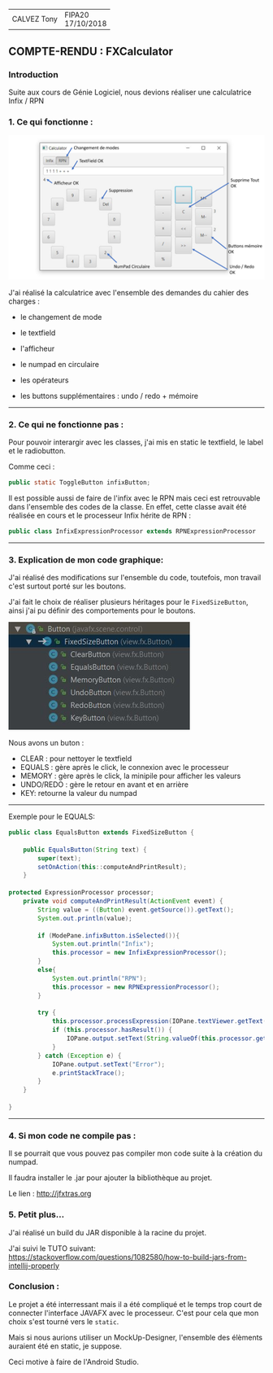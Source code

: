<table>
    <tr>
        <td>CALVEZ Tony </br></td>
		<td>FIPA20 </br>17/10/2018</td>
</table>




## COMPTE-RENDU : FXCalculator

### Introduction

Suite aux cours de Génie Logiciel, nous devions réaliser une calculatrice Infix / RPN

### 1. Ce qui fonctionne : 

![](Presentation.png)

J'ai réalisé la calculatrice avec l'ensemble des demandes du cahier des charges : 

- le changement de mode

- le textfield

- l'afficheur

- le numpad en circulaire

- les opérateurs

- les buttons supplémentaires : undo / redo + mémoire

------------------------

### 2. Ce qui ne fonctionne pas : 

Pour pouvoir interargir avec les classes, j'ai mis en static le textfield, le label et le radiobutton.

Comme ceci : 

```java
public static ToggleButton infixButton;
```



Il est possible aussi de faire de l'infix avec le RPN mais ceci est retrouvable dans l'ensemble des codes de la classe. En effet, cette classe avait été réalisée en cours et le processeur Infix hérite de RPN : 

```java
public class InfixExpressionProcessor extends RPNExpressionProcessor 
```



----------------------------

### 3. Explication de mon code graphique: 

J'ai réalisé des modifications sur l'ensemble du code, toutefois, mon travail c'est surtout porté sur les boutons.

J'ai fait le choix de réaliser plusieurs héritages pour le `FixedSizeButton`, ainsi j'ai pu définir des comportements pour le boutons.

![](BUTTONS.JPG)

Nous avons un buton :

- CLEAR : pour  nettoyer le textfield
- EQUALS : gère après le click, le connexion avec le processeur
- MEMORY : gère après le click, la minipile pour afficher les valeurs
- UNDO/REDO : gère le retour en avant et en arrière
- KEY: retourne la valeur du numpad

---------------------

Exemple pour le EQUALS:

`````java
public class EqualsButton extends FixedSizeButton {

    public EqualsButton(String text) {
        super(text);
        setOnAction(this::computeAndPrintResult);
    }

protected ExpressionProcessor processor;
    private void computeAndPrintResult(ActionEvent event) {
        String value = ((Button) event.getSource()).getText();
        System.out.println(value);

        if (ModePane.infixButton.isSelected()){
            System.out.println("Infix");
            this.processor = new InfixExpressionProcessor();
        }
        else{
            System.out.println("RPN");
            this.processor = new RPNExpressionProcessor();
        }

        try {
            this.processor.processExpression(IOPane.textViewer.getText());
            if (this.processor.hasResult()) {
                IOPane.output.setText(String.valueOf(this.processor.getResult()));
            }
        } catch (Exception e) {
            IOPane.output.setText("Error");
            e.printStackTrace();
        }
    }

}
`````

------------------------------------------------------

### 4. Si mon code ne compile pas :

Il se pourrait que vous pouvez pas compiler mon code suite à la création du numpad.

Il faudra installer le .jar pour ajouter la bibliothèque au projet.

Le lien : http://jfxtras.org



### 5. Petit plus...

J'ai réalisé un build du JAR disponible à la racine du projet.

J'ai suivi le TUTO suivant: <https://stackoverflow.com/questions/1082580/how-to-build-jars-from-intellij-properly>



### Conclusion :

Le projet a été interressant mais il a été compliqué et le temps trop court de connecter l'interface JAVAFX avec le processeur. C'est pour cela que mon choix s'est tourné vers le `static`.

Mais si nous aurions utiliser un MockUp-Designer, l'ensemble des élèments auraient été en static, je suppose.

Ceci motive à faire de l'Android Studio.

